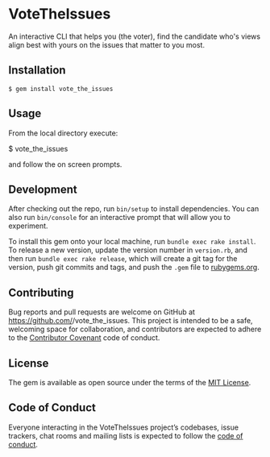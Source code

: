 # VoteTheIssues

An interactive CLI that helps you (the voter), find the candidate who's views align best with yours on the issues that matter to you most. 

## Installation

    $ gem install vote_the_issues

## Usage

From the local directory execute:

$ vote_the_issues

and follow the on screen prompts.

## Development

After checking out the repo, run `bin/setup` to install dependencies. You can also run `bin/console` for an interactive prompt that will allow you to experiment.

To install this gem onto your local machine, run `bundle exec rake install`. To release a new version, update the version number in `version.rb`, and then run `bundle exec rake release`, which will create a git tag for the version, push git commits and tags, and push the `.gem` file to [rubygems.org](https://rubygems.org).

## Contributing

Bug reports and pull requests are welcome on GitHub at https://github.com/<ortufte>/vote_the_issues. This project is intended to be a safe, welcoming space for collaboration, and contributors are expected to adhere to the [Contributor Covenant](http://contributor-covenant.org) code of conduct.

## License

The gem is available as open source under the terms of the [MIT License](https://opensource.org/licenses/MIT).

## Code of Conduct

Everyone interacting in the VoteTheIssues project’s codebases, issue trackers, chat rooms and mailing lists is expected to follow the [code of conduct](https://github.com/<ortufte>/vote_the_issues/blob/master/CODE_OF_CONDUCT.md).
